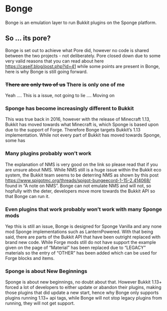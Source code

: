 # Bonge

Bonge is an emulation layer to run Bukkit plugins on the Sponge platform. 

## So … its pore?
Bonge is set out to achieve what Pore did, however no code is shared between the two projects - not deliberately. Pore closed down due to some very valid reasons that you can read about here https://caseif.blog/post.php?id=41 while some points are present in Bonge, here is why Bonge is still going forward. 

### ~~There are only two of us~~ There is only one of me
Yeah …. This is a issue, not going to lie …. Moving on
### Sponge has become increasingly different to Bukkit
This was true back in 2016, however with the release of Minecraft 1.13, Bukkit has moved towards what Minecraft is, which Sponge is based upon due to the support of Forge. Therefore Bonge targets Bukkit’s 1.13 implementation. While not every part of Bukkit has moved towards Sponge, some has

### Many plugins probably won’t work
The explanation of NMS is very good on the link so please read that if you are unsure about NMS. While NMS still is a huge issue within the Bukkit eco system, the Bukkit team seems to be deterring NMS as shown by this post https://www.spigotmc.org/threads/spigot-bungeecord-1-15-2.414068/ found in “A note on NMS”. Bonge can not emulate NMS and will not, so hopfully with the deter, developers move more towards the Bukkit API so that Bonge can run it. 

### Even plugins that work probably won’t work with many Sponge mods
Yep this is still an issue, Bonge is designed for Sponge Vanilla and any none mod Sponge implementations such as LanternPowered. With that being said, there are parts of the Bukkit API that have been outright replaced with brand new code. While Forge mods still do not have support the example given on the page of “Material” has been replaced due to “LEGACY” materials so the entry of “OTHER” has been added which can be used for Forge blocks and items.

### Sponge is about New Beginnings
Sponge is about new beginnings, no doubt about that. However Bukkit 1.13+ forced a lot of developers to either update or abandon their plugins, making those plugins that did update a new start, hence why Bonge only supports plugins running 1.13+ api tags, while Bonge will not stop legacy plugins from running, they will not get support.   
